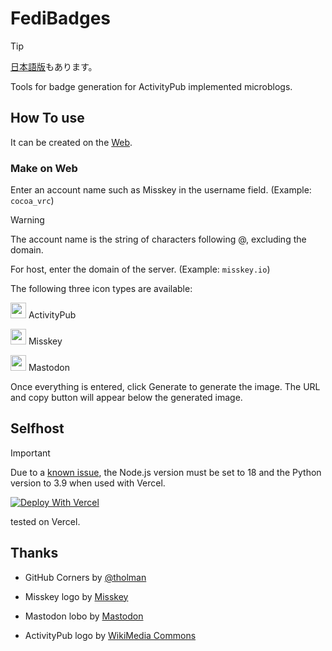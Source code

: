# FediBadges
> [!TIP]
> [日本語版](https://github.com/sonyakun/fedibadges/blob/master/README_JA.md)もあります。

Tools for badge generation for ActivityPub implemented microblogs.

## How To use
It can be created on the [Web](https://fedibadges.sonyakun.com).

### Make on Web
Enter an account name such as Misskey in the username field. (Example: `cocoa_vrc`)
> [!WARNING]
> The account name is the string of characters following @, excluding the domain.

For host, enter the domain of the server. (Example: `misskey.io`)

The following three icon types are available:
<p><img src="https://upload.wikimedia.org/wikipedia/commons/thumb/f/f2/ActivityPub-logo-symbol.svg/130px-ActivityPub-logo-symbol.svg.png" height=25 width=25> ActivityPub</p>
<p><img src="https://assets.misskey-hub.net/public/icon.png" height=25 width=25> Misskey</p>
<p><img src="https://joinmastodon.org/logos/logo-purple.svg" height=25 width=25> Mastodon</p>

Once everything is entered, click Generate to generate the image. The URL and copy button will appear below the generated image.

## Selfhost
> [!IMPORTANT]
> Due to a [known issue](https://github.com/vercel/vercel/issues/11545), the Node.js version must be set to 18 and the Python version to 3.9 when used with Vercel.

[![Deploy With Vercel](https://vercel.com/button)](https://vercel.com/new/clone?repository-url=https%3A%2F%2Fgithub.com%2Fsonyakun%2Ffedibadges)

tested on Vercel.

## Thanks
* GitHub Corners by [@tholman](https://github.com/tholman)

* Misskey logo by [Misskey](https://misskey-hub.net/brand-assets/)
* Mastodon lobo by [Mastodon](https://joinmastodon.org/branding)
* ActivityPub logo by [WikiMedia Commons](https://commons.wikimedia.org/wiki/File:ActivityPub-logo-symbol.svg)
